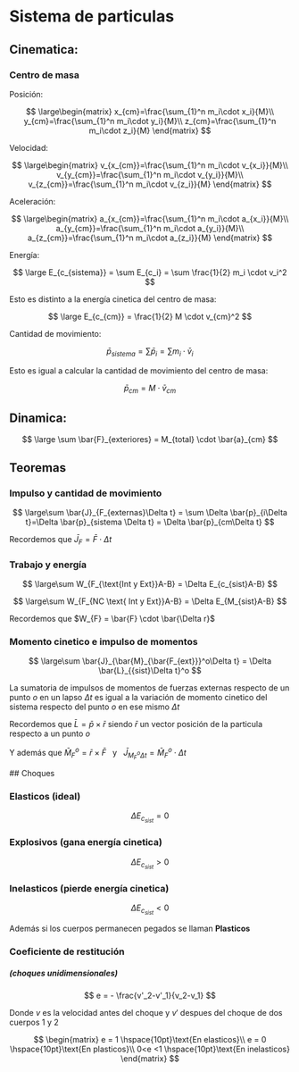 
# Sistema de particulas

## Cinematica:

### Centro de masa

Posición:


$$
\large\begin{matrix}
x_{cm}=\frac{\sum_{1}^n m_i\cdot x_i}{M}\\
y_{cm}=\frac{\sum_{1}^n m_i\cdot y_i}{M}\\
z_{cm}=\frac{\sum_{1}^n m_i\cdot z_i}{M}
\end{matrix}
$$


Velocidad:


$$
\large\begin{matrix}
v_{x_{cm}}=\frac{\sum_{1}^n m_i\cdot v_{x_i}}{M}\\
v_{y_{cm}}=\frac{\sum_{1}^n m_i\cdot v_{y_i}}{M}\\
v_{z_{cm}}=\frac{\sum_{1}^n m_i\cdot v_{z_i}}{M}
\end{matrix}
$$


Aceleración:


$$
\large\begin{matrix}
a_{x_{cm}}=\frac{\sum_{1}^n m_i\cdot a_{x_i}}{M}\\
a_{y_{cm}}=\frac{\sum_{1}^n m_i\cdot a_{y_i}}{M}\\
a_{z_{cm}}=\frac{\sum_{1}^n m_i\cdot a_{z_i}}{M}
\end{matrix}
$$


Energía:


$$
\large E_{c_{sistema}} = \sum E_{c_i} = \sum \frac{1}{2} m_i \cdot v_i^2
$$


Esto es distinto a la energía cinetica del centro de masa:


$$
\large E_{c_{cm}} = \frac{1}{2} M \cdot v_{cm}^2
$$


Cantidad de movimiento:


$$
\bar{p}_{sistema} = \sum \bar{p}_i = \sum m_i\cdot \bar{v}_i
$$


Esto es igual a calcular la cantidad de movimiento del centro de masa:


$$
\bar{p}_{cm} = M \cdot \bar{v}_{cm}
$$


## Dinamica:


$$
\large \sum \bar{F}_{exteriores} = M_{total} \cdot  \bar{a}_{cm}
$$


## Teoremas

### Impulso y cantidad de movimiento


$$
\large\sum \bar{J}_{F_{externas}\Delta t} = \sum \Delta \bar{p}_{i\Delta t}=\Delta \bar{p}_{sistema \Delta t} = \Delta \bar{p}_{cm\Delta t}
$$


Recordemos que $\bar{J}_F = \bar {F} \cdot \Delta t$

### Trabajo y energía


$$
\large\sum W_{F_{\text{Int y Ext}}A-B} = \Delta E_{c_{sist}A-B}
$$



$$
\large\sum W_{F_{NC \text{ Int y Ext}}A-B} = \Delta E_{M_{sist}A-B}
$$


Recordemos que $W_{F} = \bar{F} \cdot \bar{\Delta r}$

### Momento cinetico e impulso de momentos


$$
\large\sum \bar{J}_{\bar{M}_{\bar{F_{ext}}}^o\Delta t} = \Delta \bar{L}_{{sist}\Delta t}^o
$$


La sumatoria de impulsos de momentos de fuerzas externas respecto de un
punto $o$ en un lapso $\Delta t$ es igual a la variación de momento
cinetico del sistema respecto del punto $o$ en ese mismo $\Delta t$

Recordemos que $\bar{L} = \bar{p} \times \bar{r}$ siendo $\bar{r}$ un
vector posición de la particula respecto a un punto $o$

Y además que $\bar{M}_F^o = \bar{r} \times \bar{F}\hspace{5pt}$ y
$\hspace{5pt}\bar{J}_{M_F^o \Delta t} = \bar{M}_F^o \cdot \Delta t$

\## Choques

### Elasticos (ideal)


$$
\Delta E_{c_{sist}} = 0
$$


### Explosivos (gana energía cinetica)


$$
\Delta E_{c_{sist}} > 0
$$


### Inelasticos (pierde energía cinetica)


$$
\Delta E_{c_{sist}} < 0
$$


Además si los cuerpos permanecen pegados se llaman **Plasticos**

### Coeficiente de restitución

##### (choques unidimensionales)


$$
e = - \frac{v'_2-v'_1}{v_2-v_1}
$$


Donde $v$ es la velocidad antes del choque y $v'$ despues del choque de
dos cuerpos $1$ y $2$


$$
\begin{matrix}
e = 1 \hspace{10pt}\text{En elasticos}\\
e = 0 \hspace{10pt}\text{En plasticos}\\
0<e <1 \hspace{10pt}\text{En inelasticos}
\end{matrix}
$$
